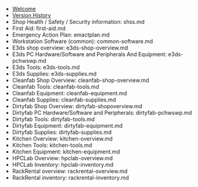 
  - [Welcome](./Welcome.md)
  - [Version History](./version-history.)
  - Shop Health / Safety / Security information: shss.md
  - First Aid: first-aid.md
  - Emergency Action Plan: emactplan.md
  - Workstation Software (common): common-software.md
  - E3ds shop overview: e3ds-shop-overview.md
  - E3ds PC Hardware/Software and Peripherals And Equipment: e3ds-pchwswp.md
  - E3ds Tools: e3ds-tools.md
  - E3ds Supplies: e3ds-supplies.md
  - Cleanfab Shop Overview: cleanfab-shop-overview.md
  - Cleanfab Tools: cleanfab-tools.md
  - Cleanfab Equipment: cleanfab-equipment.md
  - Cleanfab Supplies: cleanfab-supplies.md
  - Dirtyfab Shop Overview: dirtyfab-shopoverview.md
  - Dirtyfab PC Hardware/Software and Peripherals: dirtyfab-pchwswp.md
  - Dirtyfab Tools: dirtyfab-tools.md
  - Dirtyfab Equipment: dirtyfab-equipment.md
  - Dirtyfab Supplies: dirtyfab-supplies.md
  - Kitchen Overview: kitchen-overview.md
  - Kitchen Tools: kitchen-tools.md
  - Kitchen Equipment: kitchen-equipment.md
  - HPCLab Overview: hpclab-overview.md
  - HPCLab Inventory: hpclab-inventory.md
  - RackRental overview: rackrental-overview.md
  - RackRental inventory: rackrental-inventory.md